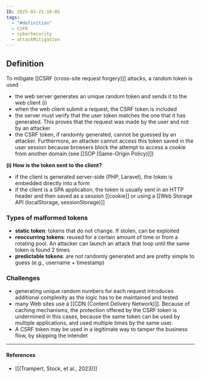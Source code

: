 ```yaml
---
ID: 2025-03-21-10:05
tags:
  - "#definition"
  - CSFR
  - cyberSecurity
  - attackMitigation
---
```

## Definition

To mitigate [[CSRF (cross-site request forgery)]] attacks, a random token is used
- the web server generates an unique random token and sends it to the web client (i)
- when the web client submit a request, the CSRF token is included
- the server must verify that the user token matches the one that it has generated. This proves that the request was made by the user and not by an attacker
- the CSRF token, if randomly generated, cannot be guessed by an attacker. Furthermore, an attacker cannot access this token saved in the user session because browsers block the attempt to access a cookie from another domain (see [[SOP (Same-Origin Policy)]])

**(i) How is the token sent to the client?**
- if the client is generated server-side (PHP, Laravel), the token is embedded directly into a form
- if the client is a SPA application, the token is usually sent in an HTTP header and then saved as a session [[cookie]] or using a [[Web Storage API (localStorage, sessionStorage)]]

### Types of malformed tokens

- **static token**: tokens that do not change. If stolen, can be exploited
- **reoccurring tokens**: reused for a certain amount of time or from a rotating pool. An attacker can launch an attack that loop until the same token is found 2 times
- **predictable tokens**: are not randomly generated and are pretty simple to guess (e.g., username + timestamp)

### Challenges

- generating unique random numbers for each request introduces additional complexity as the logic has to be maintained and tested
- many Web sites use a [[CDN (Content Delivery Network)]]. Because of caching mechanisms, the protection offered by the CSRF token is undermined in this cases, because the same token can be used by multiple applications, and used multiple times by the same user.
- A CSRF token may be used in a legitimate way to tamper the business flow, by skipping the intendet

---
#### References
- [[(Trampert, Stock, et al., 2023)]]